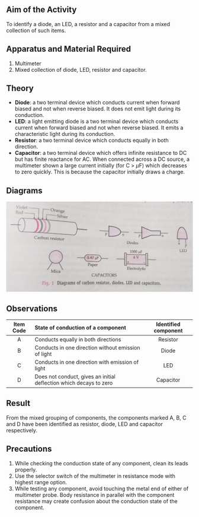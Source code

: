 ## Aim of the Activity  
To identify a diode, an LED, a resistor and a capacitor from a mixed collection of such items. 

## Apparatus and Material Required 
1. Multimeter 
2. Mixed collection of diode, LED, resistor and capacitor. 

## Theory 
- **Diode**: a two terminal device which conducts current when forward biased and not when reverse biased. It does not emit light during its conduction. 
- **LED**: a light emitting diode is a two terminal device which conducts current when forward biased and not when reverse biased. It emits a characteristic light during its conduction. 
- **Resistor**: a two terminal device which conducts equally in both direction. 
- **Capacitor**: a two terminal device which offers infinite resistance to DC but has finite reactance for AC. When connected across a DC source, a multimeter shown a large current initially (for C > $\mu$F) which decreases to zero quickly. This is because the capacitor initially draws a charge. 

## Diagrams 
![diagram](./img/5-diagram.jpg) 

## Observations 
| Item Code | State of conduction of a component | Identified component | 
|:-:|:-|:-:|
| A | Conducts equally in both directions | Resistor | 
| B | Conducts in one direction without emission of light | Diode | 
| C | Conducts in one direction with emission of light | LED | 
| D | Does not conduct, gives an initial deflection which decays to zero | Capacitor |

## Result 
From the mixed grouping of components, the components marked A, B, C and D have been identified as resistor, diode, LED and capacitor respectively. 

## Precautions 
1. While checking the conduction state of any component, clean its leads properly. 
2. Use the selector switch of the multimeter in resistance mode with highest range option. 
3. While testing any component, avoid touching the metal end of either of multimeter probe. Body resistance in parallel with the component resistance may create confusion about the conduction state of the component. 